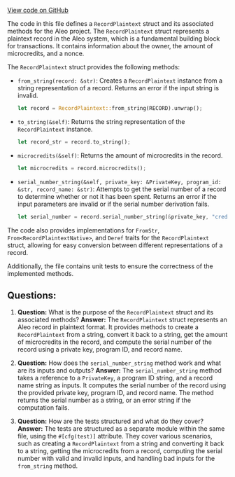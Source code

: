 [View code on GitHub](https://github.com/AleoHQ/aleo/wasm/src/record/record_plaintext.rs)

The code in this file defines a `RecordPlaintext` struct and its associated methods for the Aleo project. The `RecordPlaintext` struct represents a plaintext record in the Aleo system, which is a fundamental building block for transactions. It contains information about the owner, the amount of microcredits, and a nonce.

The `RecordPlaintext` struct provides the following methods:

- `from_string(record: &str)`: Creates a `RecordPlaintext` instance from a string representation of a record. Returns an error if the input string is invalid.
  ```rust
  let record = RecordPlaintext::from_string(RECORD).unwrap();
  ```

- `to_string(&self)`: Returns the string representation of the `RecordPlaintext` instance.
  ```rust
  let record_str = record.to_string();
  ```

- `microcredits(&self)`: Returns the amount of microcredits in the record.
  ```rust
  let microcredits = record.microcredits();
  ```

- `serial_number_string(&self, private_key: &PrivateKey, program_id: &str, record_name: &str)`: Attempts to get the serial number of a record to determine whether or not it has been spent. Returns an error if the input parameters are invalid or if the serial number derivation fails.
  ```rust
  let serial_number = record.serial_number_string(&private_key, "credits.aleo", "credits").unwrap();
  ```

The code also provides implementations for `FromStr`, `From<RecordPlaintextNative>`, and `Deref` traits for the `RecordPlaintext` struct, allowing for easy conversion between different representations of a record.

Additionally, the file contains unit tests to ensure the correctness of the implemented methods.
## Questions: 
 1. **Question:** What is the purpose of the `RecordPlaintext` struct and its associated methods?
   **Answer:** The `RecordPlaintext` struct represents an Aleo record in plaintext format. It provides methods to create a `RecordPlaintext` from a string, convert it back to a string, get the amount of microcredits in the record, and compute the serial number of the record using a private key, program ID, and record name.

2. **Question:** How does the `serial_number_string` method work and what are its inputs and outputs?
   **Answer:** The `serial_number_string` method takes a reference to a `PrivateKey`, a program ID string, and a record name string as inputs. It computes the serial number of the record using the provided private key, program ID, and record name. The method returns the serial number as a string, or an error string if the computation fails.

3. **Question:** How are the tests structured and what do they cover?
   **Answer:** The tests are structured as a separate module within the same file, using the `#[cfg(test)]` attribute. They cover various scenarios, such as creating a `RecordPlaintext` from a string and converting it back to a string, getting the microcredits from a record, computing the serial number with valid and invalid inputs, and handling bad inputs for the `from_string` method.